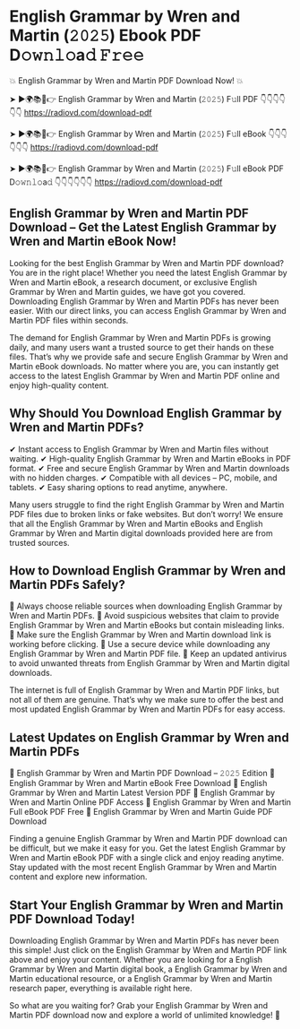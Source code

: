# English Grammar by Wren and Martin (𝟸𝟶𝟸𝟻) Ebook PDF D𝚘𝚠𝚗𝚕𝚘a𝚍 𝙵𝚛𝚎𝚎

💥 English Grammar by Wren and Martin PDF Download Now! 💥

➤ ►🌍📚📱👉 English Grammar by Wren and Martin (𝟸𝟶𝟸𝟻) F𝚞ll PDF 👇👇👇👇👇👇
https://radiovd.com/download-pdf

➤ ►🌍📚📱👉 English Grammar by Wren and Martin (𝟸𝟶𝟸𝟻) F𝚞ll eBook 👇👇👇👇👇👇
https://radiovd.com/download-pdf

➤ ►🌍📚📱👉 English Grammar by Wren and Martin (𝟸𝟶𝟸𝟻) F𝚞ll eBook PDF D𝚘𝚠𝚗𝚕𝚘a𝚍 👇👇👇👇👇👇
https://radiovd.com/download-pdf

## English Grammar by Wren and Martin PDF Download – Get the Latest English Grammar by Wren and Martin eBook Now!

Looking for the best English Grammar by Wren and Martin PDF download? You are in the right place! Whether you need the latest English Grammar by Wren and Martin eBook, a research document, or exclusive English Grammar by Wren and Martin guides, we have got you covered. Downloading English Grammar by Wren and Martin PDFs has never been easier. With our direct links, you can access English Grammar by Wren and Martin PDF files within seconds.

The demand for English Grammar by Wren and Martin PDFs is growing daily, and many users want a trusted source to get their hands on these files. That’s why we provide safe and secure English Grammar by Wren and Martin eBook downloads. No matter where you are, you can instantly get access to the latest English Grammar by Wren and Martin PDF online and enjoy high-quality content.

## Why Should You Download English Grammar by Wren and Martin PDFs?

✔ Instant access to English Grammar by Wren and Martin files without waiting.
✔ High-quality English Grammar by Wren and Martin eBooks in PDF format.
✔ Free and secure English Grammar by Wren and Martin downloads with no hidden charges.
✔ Compatible with all devices – PC, mobile, and tablets.
✔ Easy sharing options to read anytime, anywhere.

Many users struggle to find the right English Grammar by Wren and Martin PDF files due to broken links or fake websites. But don’t worry! We ensure that all the English Grammar by Wren and Martin eBooks and English Grammar by Wren and Martin digital downloads provided here are from trusted sources.

## How to Download English Grammar by Wren and Martin PDFs Safely?

📌 Always choose reliable sources when downloading English Grammar by Wren and Martin PDFs.
📌 Avoid suspicious websites that claim to provide English Grammar by Wren and Martin eBooks but contain misleading links.
📌 Make sure the English Grammar by Wren and Martin download link is working before clicking.
📌 Use a secure device while downloading any English Grammar by Wren and Martin PDF file.
📌 Keep an updated antivirus to avoid unwanted threats from English Grammar by Wren and Martin digital downloads.

The internet is full of English Grammar by Wren and Martin PDF links, but not all of them are genuine. That’s why we make sure to offer the best and most updated English Grammar by Wren and Martin PDFs for easy access.

## Latest Updates on English Grammar by Wren and Martin PDFs

🔹 English Grammar by Wren and Martin PDF Download – 𝟸𝟶𝟸𝟻 Edition
🔹 English Grammar by Wren and Martin eBook Free Download
🔹 English Grammar by Wren and Martin Latest Version PDF
🔹 English Grammar by Wren and Martin Online PDF Access
🔹 English Grammar by Wren and Martin Full eBook PDF Free
🔹 English Grammar by Wren and Martin Guide PDF Download

Finding a genuine English Grammar by Wren and Martin PDF download can be difficult, but we make it easy for you. Get the latest English Grammar by Wren and Martin eBook PDF with a single click and enjoy reading anytime. Stay updated with the most recent English Grammar by Wren and Martin content and explore new information.

## Start Your English Grammar by Wren and Martin PDF Download Today!

Downloading English Grammar by Wren and Martin PDFs has never been this simple! Just click on the English Grammar by Wren and Martin PDF link above and enjoy your content. Whether you are looking for a English Grammar by Wren and Martin digital book, a English Grammar by Wren and Martin educational resource, or a English Grammar by Wren and Martin research paper, everything is available right here.

So what are you waiting for? Grab your English Grammar by Wren and Martin PDF download now and explore a world of unlimited knowledge! 🚀